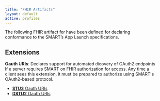 ```yaml
---
title: "FHIR Artifacts"
layout: default
active: profiles
---
```


The following FHIR artifact for have been defined for declaring conformance to the SMART’s App Launch specifications.

<!--

## Profiles

- [SMART on FHIR CapabilityStatement](../StructureDefinition-capabilitystatement-smartlaunch.html): The SMART on FHIR  CapabilityStatement defines extensions for automated discovery of OAuth2 endpoints and optional SMART launch features.

-->

## Extensions

**Oauth URIs**: Declares support for automated dicovery of OAuth2 endpoints If a server requires SMART on FHIR authorization for access. Any time a client sees this extension, it must be prepared to authorize using SMART's OAuth2-based protocol.

- [**STU3** Oauth URIs](../../StructureDefinition-oauth-uris.html)
- [**DSTU2** Oauth URIs](../../StructureDefinition-dstu2-oauth-uris.html)

<br /><br />

<!--
- [SMART Capabilities](../../StructureDefinition-extension-smart-capabilities.html):  Support for optional SMART launch features.


## Terminology
**Value Sets**

- [CapabilityCodes](../../ValueSet-cap-codes.html): Codes describing *optional* SMART features

**Code Systems**

- [CapabilityCodes](../../CodeSystem-cap-codes.html): Codes describing *optional* SMART features
output/CodeSystem-cap-codes.html
-->
